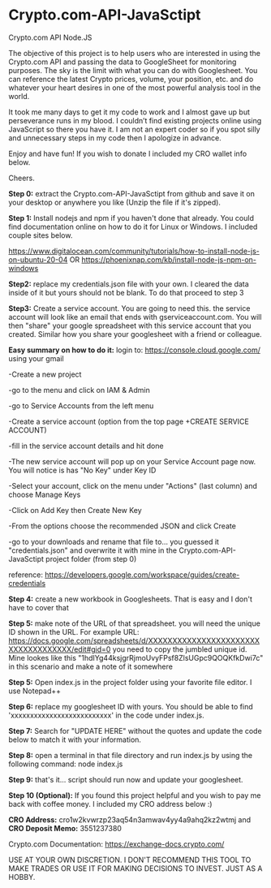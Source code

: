 # Crypto.com-API-JavaSctipt
Crypto.com API Node.JS

The objective of this project is to help users who are interested in using the Crypto.com API and passing the data to GoogleSheet for monitoring purposes. The sky is the limit with what you can do with Googlesheet. You can reference the latest Crypto prices, volume, your position, etc. and do whatever your heart desires in one of the most powerful analysis tool in the world.

It took me many days to get it my code to work and I almost gave up but perseverance runs in my blood. I couldn’t find existing projects online using JavaScript so there you have it. I am not an expert coder so if you spot silly and unnecessary steps in my code then I apologize in advance.

Enjoy and have fun! If you wish to donate I included my CRO wallet info below.

Cheers.


**Step 0:** extract the Crypto.com-API-JavaSctipt from github and save it on your desktop or anywhere you like (Unzip the file if it's zipped).

**Step 1:** Install nodejs and npm if you haven't done that already. You could find documentation online on how to do it for Linux or Windows. I included couple sites below.

https://www.digitalocean.com/community/tutorials/how-to-install-node-js-on-ubuntu-20-04
OR
https://phoenixnap.com/kb/install-node-js-npm-on-windows

**Step2:** replace my credentials.json file with your own. I cleared the data inside of it but yours should not be blank. To do that proceed to step 3

**Step3:** Create a service account. You are going to need this. the service account will look like an email that ends with gserviceaccount.com.
You will then "share" your google spreadsheet with this service account that you created. Similar how you share your googlesheet with a friend or colleague.

**Easy summary on how to do it:**
login to: https://console.cloud.google.com/     using your gmail

-Create a new project

-go to the menu and click on IAM & Admin

-go to Service Accounts from the left menu

-Create a service account (option from the top page +CREATE SERVICE ACCOUNT)

-fill in the service account details and hit done

-The new service account will pop up on your Service Account page now. You will notice is has "No Key" under Key ID

-Select your account, click on the menu under "Actions" (last column) and choose Manage Keys

-Click on Add Key then Create New Key

-From the options choose the recommended JSON and click Create

-go to your downloads and rename that file to... you guessed it "credentials.json" and overwrite it with mine in the Crypto.com-API-JavaSctipt project folder (from step 0)

reference: https://developers.google.com/workspace/guides/create-credentials

**Step 4:** create a new workbook in Googlesheets. That is easy and I don't have to cover that

**Step 5:** make note of the URL of that spreadsheet. you will need the unique ID shown in the URL. For example URL: https://docs.google.com/spreadsheets/d/XXXXXXXXXXXXXXXXXXXXXXXXXXXXXXXXXXXX/edit#gid=0
you need to copy the jumbled unique id. Mine lookes like this "1hdIYg44ksjgrRjmoUvyFPsf8ZlsUGpc9QOQKfkDwi7c" in this scenario and make a note of it somewhere

**Step 5:** Open index.js in the project folder using your favorite file editor. I use Notepad++

**Step 6:** replace my googlesheet ID with yours. You should be able to find 'xxxxxxxxxxxxxxxxxxxxxxxxxx' in the code under index.js.

**Step 7:** Search for "UPDATE HERE" without the quotes and update the code below to match it with your information.

**Step 8:** open a terminal in that file directory and run index.js by using the following command:   node index.js

**Step 9:** that's it... script should run now and update your googlesheet.

**Step 10 (Optional):** If you found this project helpful and you wish to pay me back with coffee money. I included my CRO address below :)

**CRO Address:** cro1w2kvwrzp23aq54n3amwav4yy4a9ahq2kz2wtmj  and **CRO Deposit Memo:**  3551237380

Crypto.com Documentation: https://exchange-docs.crypto.com/

USE AT YOUR OWN DISCRETION. I DON'T RECOMMEND THIS TOOL TO MAKE TRADES OR USE IT FOR MAKING DECISIONS TO INVEST. JUST AS A HOBBY.
